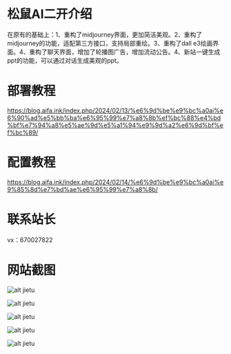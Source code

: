 # 松鼠AI二开介绍
在原有的基础上：1、重构了midjourney界面，更加简洁美观。2、重构了midjourney的功能，适配第三方接口，支持局部重绘。3、重构了dall e3绘画界面。4、重构了聊天界面，增加了轮播图广告，增加流动公告。4、新站一键生成ppt的功能，可以通过对话生成美观的ppt。
# 部署教程
https://blog.aifa.ink/index.php/2024/02/13/%e6%9d%be%e9%bc%a0ai%e6%90%ad%e5%bb%ba%e6%95%99%e7%a8%8b%ef%bc%88%e4%bd%bf%e7%94%a8%e5%ae%9d%e5%a1%94%e9%9d%a2%e6%9d%bf%ef%bc%89/
# 配置教程
https://blog.aifa.ink/index.php/2024/02/14/%e6%9d%be%e9%bc%a0ai%e9%85%8d%e7%bd%ae%e6%95%99%e7%a8%8b/
# 联系站长
vx：670027822
# 网站截图
![alt jietu](https://i.postimg.cc/wT6GD0mx/20240405182120.png)

![alt jietu](https://i.postimg.cc/1RMH1P8P/5b4bdbdaaad0812a642b34deaf09b16.png)

![alt jietu](https://i.postimg.cc/X7kckW0t/d759bbfea7591e3bb18323d56240d9a.png)

![alt jietu](https://i.postimg.cc/0QPphHxb/O1-CN01-Py-Zi-Ul1a-Xln-Wc9n-ZV-2201216933340.png)

![alt jietu](https://i.postimg.cc/DyV3btr9/20240405185211.png)
